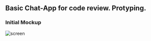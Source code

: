 <H2>Basic Chat-App for code review. Protyping.</H2>



<H3>Initial Mockup</H3>

![screen](https://github.com/PeasantL/Chat-Code-App/assets/45391854/8e10b764-9381-4a07-93c8-c58bc3349e68)

